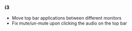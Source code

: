 ### i3

-   Move top bar applications between different monitors
-   Fix mute/un-mute upon clicking the audio on the top bar
